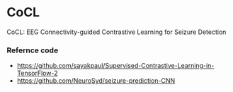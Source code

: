 # CoCL
CoCL: EEG Connectivity-guided Contrastive Learning for Seizure Detection

### Refernce code
* https://github.com/sayakpaul/Supervised-Contrastive-Learning-in-TensorFlow-2
* https://github.com/NeuroSyd/seizure-prediction-CNN
